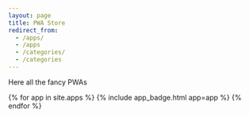 ```yaml
---
layout: page
title: PWA Store
redirect_from:
  - /apps/
  - /apps
  - /categories/
  - /categories
---
```


Here all the fancy PWAs

<div class="app-list">
  {% for app in site.apps %}
    {% include app_badge.html app=app %}
  {% endfor %}
</div>
